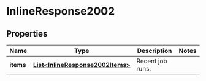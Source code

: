 

# InlineResponse2002

## Properties

Name | Type | Description | Notes
------------ | ------------- | ------------- | -------------
**items** | [**List&lt;InlineResponse2002Items&gt;**](InlineResponse2002Items.md) | Recent job runs. | 



